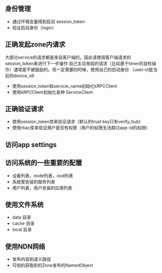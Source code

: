 ## 身份管理
- 通过环境变量得到启动 session_token
- 验证启动身份（login）

## 正确发起zone内请求
大部分service的请求都是来自客户端的，因此请使用客户端请求的session_token来进行下一步操作
自己主动发起的请求（比如基于timer的自检操作）通常是不被鼓励的，但一定需要的时候，使用自己的启动身份 （user-id是当前的device_id)
- 使用session_token和servcie_name初始化kRPCClient
- 使用kRPCClient初始化各种 ServiceClient

## 正确验证请求
- 使用session_token库来验证请求（默认的trust key只有verify_hub)
- 使用rbac库来验证用户是否有权限（用户的权限无法超过app-id的权限）

## 访问app settings

## 访问系统的一些重要的配置
- 设备列表，node列表，ood列表
- 系统里安装的服务列表
- 用户列表，用户安装的应用列表


## 使用文件系统
- data 目录
- cache 目录
- local 目录

## 使用NDN网络
- 发布内容到语义路径
- 可信的获取别的Zone发布的NamedObject






